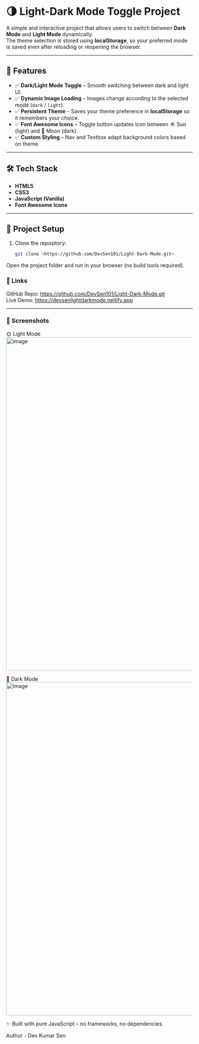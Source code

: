 # 🌗 Light-Dark Mode Toggle Project

A simple and interactive project that allows users to switch between **Dark Mode** and **Light Mode** dynamically.  
The theme selection is stored using **localStorage**, so your preferred mode is saved even after reloading or reopening the browser.

---

## 🚀 Features

- ✅ **Dark/Light Mode Toggle** – Smooth switching between dark and light UI.  
- ✅ **Dynamic Image Loading** – Images change according to the selected mode (`dark` / `light`).  
- ✅ **Persistent Theme** – Saves your theme preference in **localStorage** so it remembers your choice.  
- ✅ **Font Awesome Icons** – Toggle button updates icon between ☀️ Sun (light) and 🌙 Moon (dark).  
- ✅ **Custom Styling** – Nav and Textbox adapt background colors based on theme.

---

## 🛠️ Tech Stack

- **HTML5**
- **CSS3**
- **JavaScript (Vanilla)**  
- **Font Awesome Icons**

---

## 📂 Project Setup

1. Clone the repository:  
   ```bash
   git clone <https://github.com/DevSen101/Light-Dark-Mode.git>
Open the project folder and run in your browser (no build tools required).

### 🔗 Links

GitHub Repo: https://github.com/DevSen101/Light-Dark-Mode.git <br>
Live Demo: https://devsenlightdarkmode.netlify.app

---

### 📸 Screenshots

🌞 Light Mode
<img width="1440" height="900" alt="image" src="https://github.com/user-attachments/assets/2348a5b1-0b7f-40ed-8118-7b4c1f930c20" />


🌙 Dark Mode
<img width="1440" height="900" alt="image" src="https://github.com/user-attachments/assets/2d88d347-c122-40e7-a56f-1ac4a5077d36" />

✨ Built with pure JavaScript – no frameworks, no dependencies.

Author - Dev Kumar Sen
